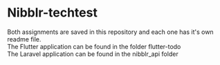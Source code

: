 # Nibblr-techtest

Both assignments are saved in this repository and each one has it's own readme file.  
The Flutter application can be found in the folder flutter-todo  
The Laravel application can be found in the nibblr_api folder
